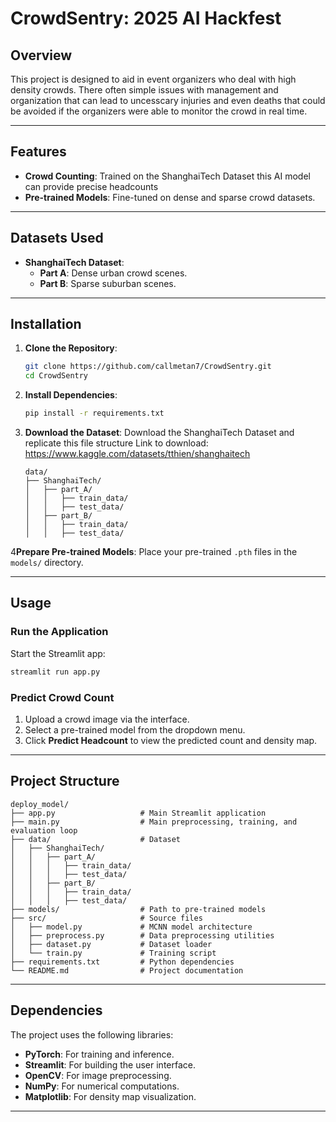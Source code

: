 # CrowdSentry: 2025 AI Hackfest

## Overview

This project is designed to aid in event organizers who deal with high density crowds. There often simple issues with management and organization that can lead to uncesscary injuries and even deaths that could be avoided if the organizers were able to monitor the crowd in real time. 

---

## Features

- **Crowd Counting**: Trained on the ShanghaiTech Dataset this AI model can provide precise headcounts
- **Pre-trained Models**: Fine-tuned on dense and sparse crowd datasets.

---

## Datasets Used

- **ShanghaiTech Dataset**:
    - **Part A**: Dense urban crowd scenes.
    - **Part B**: Sparse suburban scenes.

---

## Installation

1. **Clone the Repository**:

   ```bash
   git clone https://github.com/callmetan7/CrowdSentry.git
   cd CrowdSentry 
   ```

2. **Install Dependencies**:

   ```bash
   pip install -r requirements.txt
   ```

3. **Download the Dataset**:
Download the ShanghaiTech Dataset and replicate this file structure
Link to download: https://www.kaggle.com/datasets/tthien/shanghaitech
   ``` 
   data/
   ├── ShanghaiTech/
   │   ├── part_A/
   │   │   ├── train_data/
   │   │   ├── test_data/
   │   ├── part_B/
   │   │   ├── train_data/
   │   │   ├── test_data/
   
   ```

4**Prepare Pre-trained Models**:
   Place your pre-trained `.pth` files in the `models/` directory.

---

## Usage

### **Run the Application**

Start the Streamlit app:

```bash
streamlit run app.py
```

### **Predict Crowd Count**

1. Upload a crowd image via the interface.
2. Select a pre-trained model from the dropdown menu.
3. Click **Predict Headcount** to view the predicted count and density map.

---

## Project Structure

```
deploy_model/
├── app.py                   # Main Streamlit application
├── main.py                  # Main preprocessing, training, and evaluation loop 
├── data/                    # Dataset 
│   ├── ShanghaiTech/
│   │   ├── part_A/
│   │   │   ├── train_data/
│   │   │   ├── test_data/
│   │   ├── part_B/
│   │   │   ├── train_data/
│   │   │   ├── test_data/
├── models/                  # Path to pre-trained models
├── src/                     # Source files
│   ├── model.py             # MCNN model architecture
│   ├── preprocess.py        # Data preprocessing utilities
│   ├── dataset.py           # Dataset loader
│   └── train.py             # Training script
├── requirements.txt         # Python dependencies
└── README.md                # Project documentation
```

---

## Dependencies

The project uses the following libraries:

- **PyTorch**: For training and inference.
- **Streamlit**: For building the user interface.
- **OpenCV**: For image preprocessing.
- **NumPy**: For numerical computations.
- **Matplotlib**: For density map visualization.

---
